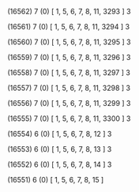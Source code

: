 (16562) 7 (0) [ 1, 5, 6, 7, 8, 11, 3293 ] 3 


(16561) 7 (0) [ 1, 5, 6, 7, 8, 11, 3294 ] 3 


(16560) 7 (0) [ 1, 5, 6, 7, 8, 11, 3295 ] 3 


(16559) 7 (0) [ 1, 5, 6, 7, 8, 11, 3296 ] 3 


(16558) 7 (0) [ 1, 5, 6, 7, 8, 11, 3297 ] 3 


(16557) 7 (0) [ 1, 5, 6, 7, 8, 11, 3298 ] 3 


(16556) 7 (0) [ 1, 5, 6, 7, 8, 11, 3299 ] 3 


(16555) 7 (0) [ 1, 5, 6, 7, 8, 11, 3300 ] 3 


(16554) 6 (0) [ 1, 5, 6, 7, 8, 12 ] 3 


(16553) 6 (0) [ 1, 5, 6, 7, 8, 13 ] 3 


(16552) 6 (0) [ 1, 5, 6, 7, 8, 14 ] 3 


(16551) 6 (0) [ 1, 5, 6, 7, 8, 15 ]  

